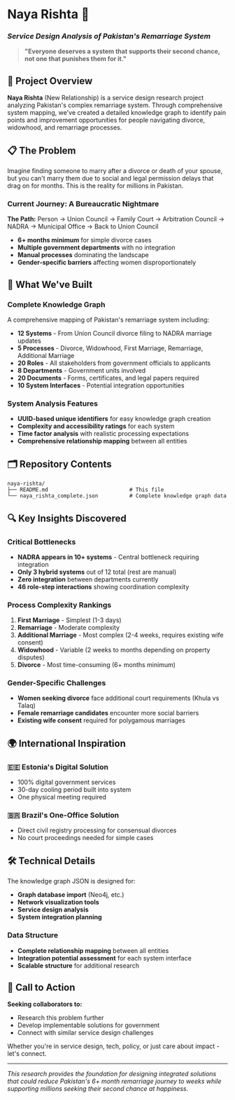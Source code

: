 # Naya Rishta 💍
### *Service Design Analysis of Pakistan's Remarriage System*

> **"Everyone deserves a system that supports their second chance, not one that punishes them for it."**

## 🚀 Project Overview

**Naya Rishta** (New Relationship) is a service design research project analyzing Pakistan's complex remarriage system. Through comprehensive system mapping, we've created a detailed knowledge graph to identify pain points and improvement opportunities for people navigating divorce, widowhood, and remarriage processes.

## 📋 The Problem

Imagine finding someone to marry after a divorce or death of your spouse, but you can't marry them due to social and legal permission delays that drag on for months. This is the reality for millions in Pakistan.

### Current Journey: A Bureaucratic Nightmare
**The Path:** Person → Union Council → Family Court → Arbitration Council → NADRA → Municipal Office → Back to Union Council

- **6+ months minimum** for simple divorce cases
- **Multiple government departments** with no integration
- **Manual processes** dominating the landscape
- **Gender-specific barriers** affecting women disproportionately

## 🎯 What We've Built

### Complete Knowledge Graph
A comprehensive mapping of Pakistan's remarriage system including:

- **12 Systems** - From Union Council divorce filing to NADRA marriage updates
- **5 Processes** - Divorce, Widowhood, First Marriage, Remarriage, Additional Marriage
- **20 Roles** - All stakeholders from government officials to applicants
- **8 Departments** - Government units involved
- **20 Documents** - Forms, certificates, and legal papers required
- **10 System Interfaces** - Potential integration opportunities

### System Analysis Features
- **UUID-based unique identifiers** for easy knowledge graph creation
- **Complexity and accessibility ratings** for each system
- **Time factor analysis** with realistic processing expectations
- **Comprehensive relationship mapping** between all entities

## 🗂️ Repository Contents

```
naya-rishta/
├── README.md                          # This file
└── naya_rishta_complete.json          # Complete knowledge graph data
```

## 🔍 Key Insights Discovered

### Critical Bottlenecks
- **NADRA appears in 10+ systems** - Central bottleneck requiring integration
- **Only 3 hybrid systems** out of 12 total (rest are manual)
- **Zero integration** between departments currently
- **46 role-step interactions** showing coordination complexity

### Process Complexity Rankings
1. **First Marriage** - Simplest (1-3 days)
2. **Remarriage** - Moderate complexity  
3. **Additional Marriage** - Most complex (2-4 weeks, requires existing wife consent)
4. **Widowhood** - Variable (2 weeks to months depending on property disputes)
5. **Divorce** - Most time-consuming (6+ months minimum)

### Gender-Specific Challenges
- **Women seeking divorce** face additional court requirements (Khula vs Talaq)
- **Female remarriage candidates** encounter more social barriers
- **Existing wife consent** required for polygamous marriages

## 🌍 International Inspiration

### 🇪🇪 Estonia's Digital Solution
- 100% digital government services
- 30-day cooling period built into system
- One physical meeting required

### 🇧🇷 Brazil's One-Office Solution  
- Direct civil registry processing for consensual divorces
- No court proceedings needed for simple cases

## 🛠️ Technical Details

The knowledge graph JSON is designed for:
- **Graph database import** (Neo4j, etc.)
- **Network visualization tools**
- **Service design analysis**
- **System integration planning**

### Data Structure
- **Complete relationship mapping** between all entities
- **Integration potential assessment** for each system interface
- **Scalable structure** for additional research

## 🤝 Call to Action

**Seeking collaborators to:**
- Research this problem further
- Develop implementable solutions for government
- Connect with similar service design challenges

Whether you're in service design, tech, policy, or just care about impact - let's connect.

---

*This research provides the foundation for designing integrated solutions that could reduce Pakistan's 6+ month remarriage journey to weeks while supporting millions seeking their second chance at happiness.*

